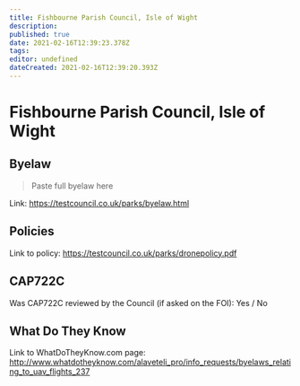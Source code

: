 ```yaml
---
title: Fishbourne Parish Council, Isle of Wight
description: 
published: true
date: 2021-02-16T12:39:23.378Z
tags: 
editor: undefined
dateCreated: 2021-02-16T12:39:20.393Z
---
```


# Fishbourne Parish Council, Isle of Wight


## Byelaw
> Paste full byelaw here

Link:
https://testcouncil.co.uk/parks/byelaw.html

## Policies
Link to policy:
https://testcouncil.co.uk/parks/dronepolicy.pdf

## CAP722C

Was CAP722C reviewed by the Council (if asked on the FOI): Yes / No

## What Do They Know

Link to WhatDoTheyKnow.com page:
http://www.whatdotheyknow.com/alaveteli_pro/info_requests/byelaws_relating_to_uav_flights_237

